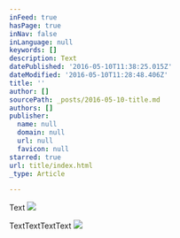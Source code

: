 ```yaml
---
inFeed: true
hasPage: true
inNav: false
inLanguage: null
keywords: []
description: Text
datePublished: '2016-05-10T11:38:25.015Z'
dateModified: '2016-05-10T11:28:48.406Z'
title: ''
author: []
sourcePath: _posts/2016-05-10-title.md
authors: []
publisher:
  name: null
  domain: null
  url: null
  favicon: null
starred: true
url: title/index.html
_type: Article

---
```

Text
![](https://the-grid-user-content.s3-us-west-2.amazonaws.com/e7671978-955a-4e17-979c-797688bf7913.png)

TextTextTextText
![](https://the-grid-user-content.s3-us-west-2.amazonaws.com/b5f0f17a-f4a0-4243-9d35-991ffc56bf9c.jpg)